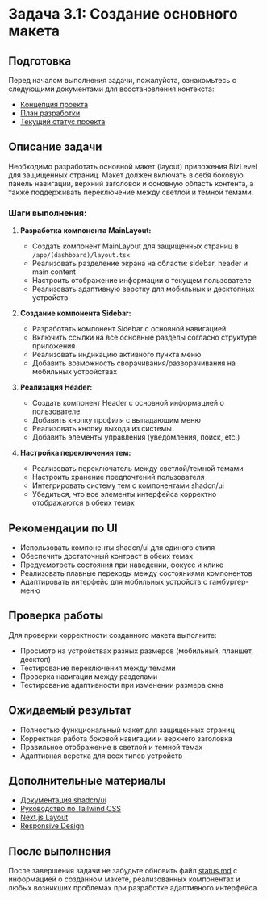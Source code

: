 # Задача 3.1: Создание основного макета

## Подготовка

Перед началом выполнения задачи, пожалуйста, ознакомьтесь с следующими документами для восстановления контекста:
- [Концепция проекта](../docs/bizlevel-concept.md)
- [План разработки](../docs/development-plan.md)
- [Текущий статус проекта](../docs/status.md)

## Описание задачи

Необходимо разработать основной макет (layout) приложения BizLevel для защищенных страниц. Макет должен включать в себя боковую панель навигации, верхний заголовок и основную область контента, а также поддерживать переключение между светлой и темной темами.

### Шаги выполнения:

1. **Разработка компонента MainLayout:**
   - Создать компонент MainLayout для защищенных страниц в `/app/(dashboard)/layout.tsx`
   - Реализовать разделение экрана на области: sidebar, header и main content
   - Настроить отображение информации о текущем пользователе
   - Реализовать адаптивную верстку для мобильных и десктопных устройств

2. **Создание компонента Sidebar:**
   - Разработать компонент Sidebar с основной навигацией
   - Включить ссылки на все основные разделы согласно структуре приложения
   - Реализовать индикацию активного пункта меню
   - Добавить возможность сворачивания/разворачивания на мобильных устройствах

3. **Реализация Header:**
   - Создать компонент Header с основной информацией о пользователе
   - Добавить кнопку профиля с выпадающим меню
   - Реализовать кнопку выхода из системы
   - Добавить элементы управления (уведомления, поиск, etc.)

4. **Настройка переключения тем:**
   - Реализовать переключатель между светлой/темной темами
   - Настроить хранение предпочтений пользователя
   - Интегрировать систему тем с компонентами shadcn/ui
   - Убедиться, что все элементы интерфейса корректно отображаются в обеих темах

## Рекомендации по UI

- Использовать компоненты shadcn/ui для единого стиля
- Обеспечить достаточный контраст в обеих темах
- Предусмотреть состояния при наведении, фокусе и клике
- Реализовать плавные переходы между состояниями компонентов
- Адаптировать интерфейс для мобильных устройств с гамбургер-меню

## Проверка работы

Для проверки корректности созданного макета выполните:
- Просмотр на устройствах разных размеров (мобильный, планшет, десктоп)
- Тестирование переключения между темами
- Проверка навигации между разделами
- Тестирование адаптивности при изменении размера окна

## Ожидаемый результат

- Полностью функциональный макет для защищенных страниц
- Корректная работа боковой навигации и верхнего заголовка
- Правильное отображение в светлой и темной темах
- Адаптивная верстка для всех типов устройств

## Дополнительные материалы

- [Документация shadcn/ui](https://ui.shadcn.com/)
- [Руководство по Tailwind CSS](https://tailwindcss.com/docs)
- [Next.js Layout](https://nextjs.org/docs/app/building-your-application/routing/pages-and-layouts#layouts)
- [Responsive Design](https://tailwindcss.com/docs/responsive-design)

## После выполнения

После завершения задачи не забудьте обновить файл [status.md](../docs/status.md) с информацией о созданном макете, реализованных компонентах и любых возникших проблемах при разработке адаптивного интерфейса. 